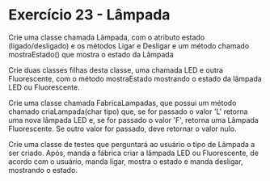 # Exercício 23 - Lâmpada

Crie uma classe chamada Lâmpada, com o atributo estado (ligado/desligado) e os métodos Ligar e Desligar e um método chamado mostraEstado() que mostra o estado da Lâmpada

Crie duas classes filhas desta classe, uma chamada LED e outra Fluorescente, com o método mostraEstado mostrando o estado da lâmpada LED ou Fluorescente.

Crie uma classe chamada FabricaLampadas, que possui um método chamado criaLampada(char tipo) que, se for passado o valor 'L' retorna uma nova lâmpada LED e, se for passado o valor 'F', retorna uma Lâmpada Fluorescente. Se outro valor for passado, deve retornar o valor nulo.

Crie uma classe de testes que perguntará ao usuário o tipo de Lâmpada a ser criado. Após, manda a fábrica criar a lâmpada LED ou Fluorescente, de acordo com o usuário, manda ligar, mostra o estado e manda desligar, mostrando o estado.